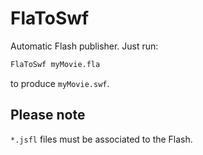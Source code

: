 # FlaToSwf #

Automatic Flash publisher. Just run:
```cmd
FlaToSwf myMovie.fla
```
to produce `myMovie.swf`.

## Please note ##

`*.jsfl` files must be associated to the Flash.